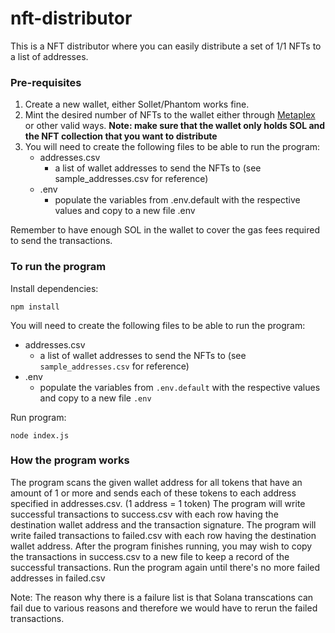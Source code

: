 # nft-distributor

This is a NFT distributor where you can easily distribute a set of 1/1 NFTs to a list of addresses.

### Pre-requisites

1. Create a new wallet, either Sollet/Phantom works fine.
2. Mint the desired number of NFTs to the wallet either through [Metaplex](https://github.com/metaplex-foundation/metaplex) or other valid ways. **Note: make sure that the wallet only holds SOL and the NFT collection that you want to distribute**
3. You will need to create the following files to be able to run the program:
    - addresses.csv
        - a list of wallet addresses to send the NFTs to (see sample_addresses.csv for reference)
    - .env
        - populate the variables from .env.default with the respective values and copy to a new file .env

Remember to have enough SOL in the wallet to cover the gas fees required to send the transactions.

### To run the program

Install dependencies:

```
npm install
```

You will need to create the following files to be able to run the program:
- addresses.csv
    - a list of wallet addresses to send the NFTs to (see `sample_addresses.csv` for reference)
- .env
    - populate the variables from `.env.default` with the respective values and copy to a new file `.env`


Run program:

```
node index.js
```

### How the program works

The program scans the given wallet address for all tokens that have an amount of 1 or more and sends each of these tokens to each address specified in addresses.csv. (1 address = 1 token) The program will write successful transactions to success.csv with each row having the destination wallet address and the transaction signature. The program will write failed transactions to failed.csv with each row having the destination wallet address. After the program finishes running, you may wish to copy the transactions in success.csv to a new file to keep a record of the successful transactions. Run the program again until there's no more failed addresses in failed.csv

Note: The reason why there is a failure list is that Solana transcations can fail due to various reasons and therefore we would have to rerun the failed transactions.
